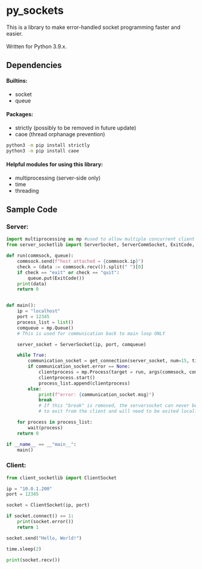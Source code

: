 # py_sockets
This is a library to make error-handled socket programming faster and easier.<br><br>Written for Python 3.9.x.


## Dependencies
#### Builtins:
  * socket
  * queue


#### Packages:
  * strictly (possibly to be removed in future update)
  * caoe (thread orphanage prevention)

```bash
python3 -m pip install strictly
python3 -m pip install caoe
```

#### Helpful modules for using this library:
  * multiprocessing (server-side only)
  * time
  * threading



## Sample Code

### Server:

```python
import multiprocessing as mp #used to allow multiple concurrent client connections.
from server_socketlib import ServerSocket, ServerCommSocket, ExitCode, get_connection

def run(commsock, queue):
    commsock.send(f"host attached = {commsock.ip}")
    check = (data := commsock.recv()).split(" ")[0]
    if check == "exit" or check == "quit":
        queue.put(ExitCode())
    print(data)
    return 0


def main():
    ip = "localhost"
    port = 12345
    process_list = list()
    comqueue = mp.Queue()
    # This is used for communication back to main loop ONLY

    server_socket = ServerSocket(ip, port, comqueue)    

    while True:
        communication_socket = get_connection(server_socket, num=15, timeout=60)
        if communication_socket.error == None:
            clientprocess = mp.Process(target = run, args(commsock, comqueue, ))
            clientprocess.start()
            process_list.append(clientprocess)
        else:
            print(f"error: {communication_socket.msg}")
            break
            # If this "break" is removed, the serversocket can never be told
            # to exit from the client and will need to be exited locally.

    for process in process_list:
        wait(process)
    return 0

if __name__ == __"main__":
    main()
```

### Client:

```python
from client_socketlib import ClientSocket

ip = "10.0.1.200"
port = 12345

socket = ClientSocket(ip, port)

if socket.connect() == 1:
    print(socket.error())
    return 1

socket.send("Hello, World!")

time.sleep(2)

print(socket.recv())
```
